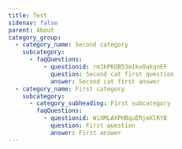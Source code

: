```yaml
---
title: Test
sidenav: false
parent: About
category_group:
  - category_name: Second category
    subcategory:
      - faqQuestions:
          - questionid: rm3kPKQB53m1kvOakqnEF
            question: Second cat first question
            answer: Second cat first answer
  - category_name: First category
    subcategory:
      - category_subheading: First subcategory
        faqQuestions:
          - questionid: WiXMLAXPHBquERjmXlRYB
            question: First question
            answer: First answer
---
```

